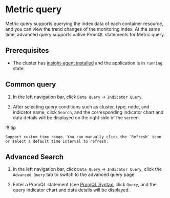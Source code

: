 # Metric query

Metric query supports querying the index data of each container resource, and you can view the trend changes of the monitoring index. At the same time, advanced query supports native PromQL statements for Metric query.

## Prerequisites

- The cluster has [insight-agent installed](../quickstart/install-agent.md) and the application is in `running` state.

## Common query

1. In the left navigation bar, click `Data Query` -> `Indicator Query`.

    

2. After selecting query conditions such as cluster, type, node, and indicator name, click `Search`, and the corresponding indicator chart and data details will be displayed on the right side of the screen.

    

!!! tip

    Support custom time range. You can manually click the `Refresh` icon or select a default time interval to refresh.

## Advanced Search

1. In the left navigation bar, click `Data Query` -> `Indicator Query`, click the `Advanced Query` tab to switch to the advanced query page.

    

2. Enter a PromQL statement (see [PromQL Syntax](https://prometheus.io/docs/prometheus/latest/querying/basics/), click `Query`, and the query indicator chart and data details will be displayed.

    
